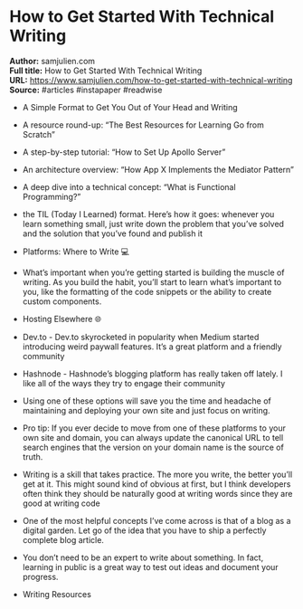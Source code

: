 # How to Get Started With Technical Writing

**Author:** samjulien.com  
**Full title:** How to Get Started With Technical Writing  
**URL:** https://www.samjulien.com/how-to-get-started-with-technical-writing  
**Source:** #articles #instapaper #readwise

- A Simple Format to Get You Out of Your Head and Writing 
   
- A resource round-up: “The Best Resources for Learning Go from Scratch” 
   
- A step-by-step tutorial: “How to Set Up Apollo Server” 
   
- An architecture overview: “How App X Implements the Mediator Pattern” 
   
- A deep dive into a technical concept: “What is Functional Programming?” 
   
- the TIL (Today I Learned) format. Here’s how it goes: whenever you learn something small, just write down the problem that you’ve solved and the solution that you’ve found and publish it 
   
- Platforms: Where to Write 💻 
   
- What’s important when you’re getting started is building the muscle of writing. As you build the habit, you’ll start to learn what’s important to you, like the formatting of the code snippets or the ability to create custom components. 
   
- Hosting Elsewhere 🌐 
   
- Dev.to - Dev.to skyrocketed in popularity when Medium started introducing weird paywall features. It’s a great platform and a friendly community 
   
- Hashnode - Hashnode’s blogging platform has really taken off lately. I like all of the ways they try to engage their community 
   
- Using one of these options will save you the time and headache of maintaining and deploying your own site and just focus on writing. 
   
- Pro tip: If you ever decide to move from one of these platforms to your own site and domain, you can always update the canonical URL to tell search engines that the version on your domain name is the source of truth. 
   
- Writing is a skill that takes practice. The more you write, the better you’ll get at it. This might sound kind of obvious at first, but I think developers often think they should be naturally good at writing words since they are good at writing code 
   
- One of the most helpful concepts I’ve come across is that of a blog as a digital garden. Let go of the idea that you have to ship a perfectly complete blog article. 
   
- You don’t need to be an expert to write about something. In fact, learning in public is a great way to test out ideas and document your progress. 
   
- Writing Resources 
   
